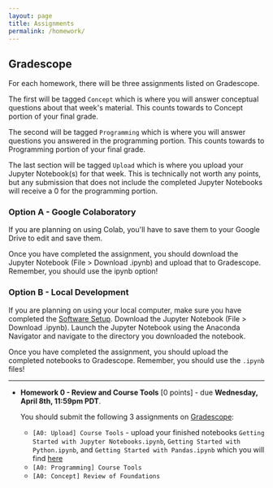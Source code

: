 ```yaml
---
layout: page
title: Assignments
permalink: /homework/
---
```

## Gradescope
For each homework, there will be three assignments listed on Gradescope.

The first will be tagged `Concept` which is where you will answer conceptual questions about that week's material. This counts towards to Concept portion of your final grade.

The second will be tagged `Programming` which is where you will answer questions you answered in the programming portion. This counts towards to Programming portion of your final grade.

The last section will be tagged `Upload` which is where you upload your Jupyter Notebook(s) for that week. This is technically not worth any points, but any submission that does not include the completed Jupyter Notebooks will receive a 0 for the programming portion.

### Option A - Google Colaboratory
If you are planning on using Colab, you'll have to save them to your Google Drive to edit and save them.

Once you have completed the assignment, you should download the Jupyter Notebook (File > Download .ipynb) and upload that to Gradescope. Remember, you should use the ipynb option!

### Option B - Local Development
If you are planning on using your local computer, make sure you have completed the [Software Setup](). Download the Jupyter Notebook (File > Download .ipynb). Launch the Jupyter Notebook using the Anaconda Navigator and navigate to the directory you downloaded the notebook.

Once you have completed the assignment, you should upload the completed notebooks to Gradescope. Remember, you should use the `.ipynb` files!

---

* **Homework 0 - Review and Course Tools** [0 points] - due **Wednesday, April 8th, 11:59pm PDT**.  
 
	You should submit the following 3 assignments on [Gradescope](https://www.gradescope.com/courses/106508/):

	* `[A0: Upload] Course Tools` - upload your finished notebooks `Getting Started with Jupyter Notebooks.ipynb`, `Getting Started with Python.ipynb`, and `Getting Started with Pandas.ipynb` which you will find [here](https://canvas.uw.edu/courses/1371982/pages/assignment-0-links)
	* `[A0: Programming] Course Tools`
	* `[A0: Concept] Review of Foundations` 


